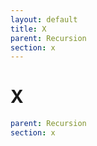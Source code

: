 ```yaml
---
layout: default
title: X
parent: Recursion
section: x
---
```

# X

```yaml
parent: Recursion
section: x
```
